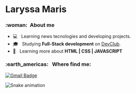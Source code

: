 # Laryssa Maris

<h3> :woman: &nbsp;About me  </h3>

- 💻 &nbsp; Learning news tecnologies and developing projects.
- 🎓 &nbsp; Studying **Full-Stack development** on <a href="https://rodolfomori.com.br/pagina-de-espera/">DevClub</a>.
- 🎯 &nbsp; Learning more about **HTML | CSS | JAVASCRIPT**


<h3> :earth_americas: &nbsp; Where find me: </h3> 

[![Gmail Badge](https://img.shields.io/badge/-laryssalmjs@gmail.com-006bed?style=flat-square&logo=Gmail&logoColor=white&link=mailto:laryssalmjs@gmail.com)](mailto:laryssalmjs@gmail.com)

![Snake animation](https://github.com/laryjsm/laryjsm/blob/output/github-contribution-grid-snake.svg)
